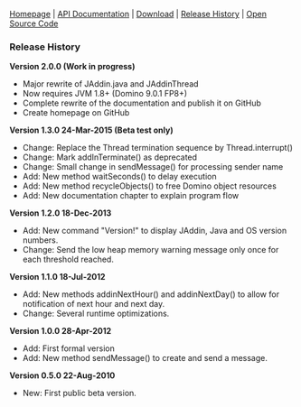 [Homepage](README.md) | [API Documentation](api/index.html) | [Download](DOWNLOAD.md) | [Release History](HISTORY.md) | [Open Source Code](https://github.com/AndyBrunner/Domino-JAddin)

### Release History

**Version 2.0.0 (Work in progress)**

- Major rewrite of JAddin.java and JAddinThread
- Now requires JVM 1.8+ (Domino 9.0.1 FP8+)
- Complete rewrite of the documentation and publish it on GitHub
- Create homepage on GitHub

**Version 1.3.0 24-Mar-2015 (Beta test only)**
- Change: Replace the Thread termination sequence by Thread.interrupt()
- Change: Mark addInTerminate() as deprecated
- Change: Small change in sendMessage() for processing sender name
- Add: New method waitSeconds() to delay execution
- Add: New method recycleObjects() to free Domino object resources
- Add: New documentation chapter to explain program flow

**Version 1.2.0 18-Dec-2013**

- Add: New command "Version!" to display JAddin, Java and OS version numbers.
- Change: Send the low heap memory warning message only once for each threshold reached.

**Version 1.1.0 18-Jul-2012**

- Add: New methods addinNextHour() and addinNextDay() to allow for notification of next hour and next day.
- Change: Several runtime optimizations.

**Version 1.0.0 28-Apr-2012**

- Add: First formal version
- Add: New method sendMessage() to create and send a message.

**Version 0.5.0 22-Aug-2010**

- New: First public beta version.
